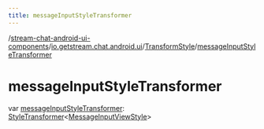 ```yaml
---
title: messageInputStyleTransformer
---
```

/[stream-chat-android-ui-components](../../index.md)/[io.getstream.chat.android.ui](../index.md)/[TransformStyle](index.md)/[messageInputStyleTransformer](messageInputStyleTransformer.md)  
  
  
  
# messageInputStyleTransformer  
var [messageInputStyleTransformer](messageInputStyleTransformer.md): [StyleTransformer](../StyleTransformer/index.md)&lt;[MessageInputViewStyle](../../io.getstream.chat.android.ui.message.input/MessageInputViewStyle/index.md)&gt;
